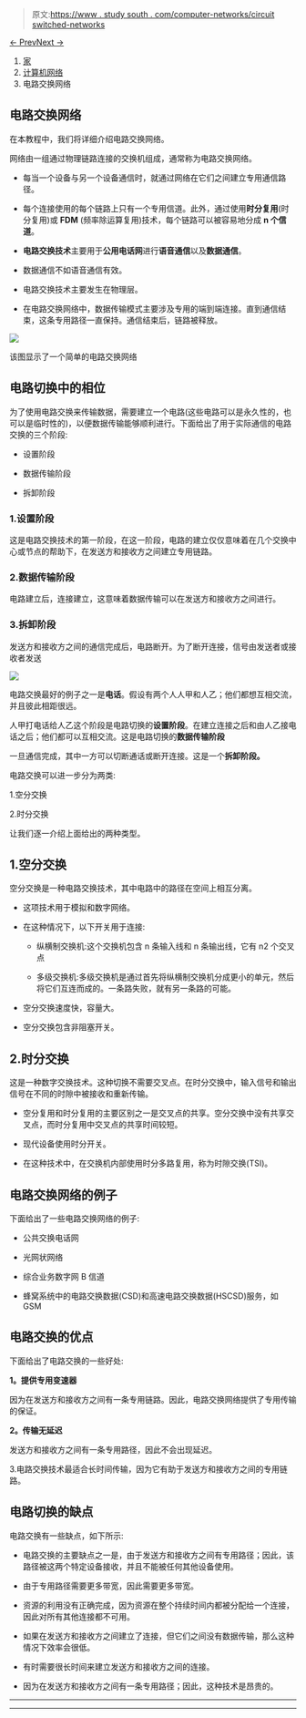 > 原文:[https://www . study south . com/computer-networks/circuit switched-networks](https://www.studytonight.com/computer-networks/circuitswitched-networks)

[← Prev](/computer-networks/switching-in-computer-networks "Switching")[Next →](/computer-networks/messageswitched-networks "Message-Switched Networks")

<nav aria-label="breadcrumb">

1.  [家](/)
2.  [计算机网络](/computer-networks)
3.  电路交换网络

</nav>

<article>

# 电路交换网络

在本教程中，我们将详细介绍电路交换网络。

网络由一组通过物理链路连接的交换机组成，通常称为电路交换网络。

*   每当一个设备与另一个设备通信时，就通过网络在它们之间建立专用通信路径。

*   每个连接使用的每个链路上只有一个专用信道。此外，通过使用**时分复用**(时分复用)或 **FDM** (频率除运算复用)技术，每个链路可以被容易地分成 **n 个信道**。

*   **电路交换技术**主要用于**公用电话网**进行**语音通信**以及**数据通信**。

*   数据通信不如语音通信有效。

*   电路交换技术主要发生在物理层。

*   在电路交换网络中，数据传输模式主要涉及专用的端到端连接。直到通信结束，这条专用路径一直保持。通信结束后，链路被释放。

![](../Images/21e2308470c05dbbe826d1cbed3c96b8.png)

该图显示了一个简单的电路交换网络

## 电路切换中的相位

为了使用电路交换来传输数据，需要建立一个电路(这些电路可以是永久性的，也可以是临时性的)，以便数据传输能够顺利进行。下面给出了用于实际通信的电路交换的三个阶段:

*   设置阶段

*   数据传输阶段

*   拆卸阶段

### 1.设置阶段

这是电路交换技术的第一阶段，在这一阶段，电路的建立仅仅意味着在几个交换中心或节点的帮助下，在发送方和接收方之间建立专用链路。

### 2.数据传输阶段

电路建立后，连接建立，这意味着数据传输可以在发送方和接收方之间进行。

### 3.拆卸阶段

发送方和接收方之间的通信完成后，电路断开。为了断开连接，信号由发送者或接收者发送

![](../Images/58ecee02cda4723ffdf42d85d982546d.png)

电路交换最好的例子之一是**电话**。假设有两个人人甲和人乙；他们都想互相交流，并且彼此相距很远。

人甲打电话给人乙这个阶段是电路切换的**设置阶段**。在建立连接之后和由人乙接电话之后；他们都可以互相交流。这是电路切换的**数据传输阶段**

一旦通信完成，其中一方可以切断通话或断开连接。这是一个**拆卸阶段。**

电路交换可以进一步分为两类:

1.空分交换

2.时分交换

让我们逐一介绍上面给出的两种类型。

## 1.空分交换

空分交换是一种电路交换技术，其中电路中的路径在空间上相互分离。

*   这项技术用于模拟和数字网络。

*   在这种情况下，以下开关用于连接:

    *   纵横制交换机:这个交换机包含 n 条输入线和 n 条输出线，它有 n2 个交叉点

    *   多级交换机:多级交换机是通过首先将纵横制交换机分成更小的单元，然后将它们互连而成的。一条路失败，就有另一条路的可能。

*   空分交换速度快，容量大。

*   空分交换包含非阻塞开关。

## 2.时分交换

这是一种数字交换技术。这种切换不需要交叉点。在时分交换中，输入信号和输出信号在不同的时隙中被接收和重新传输。

*   空分复用和时分复用的主要区别之一是交叉点的共享。空分交换中没有共享交叉点，而时分复用中交叉点的共享时间较短。

*   现代设备使用时分开关。

*   在这种技术中，在交换机内部使用时分多路复用，称为时隙交换(TSI)。

## 电路交换网络的例子

下面给出了一些电路交换网络的例子:

*   公共交换电话网

*   光网状网络

*   综合业务数字网 B 信道

*   蜂窝系统中的电路交换数据(CSD)和高速电路交换数据(HSCSD)服务，如 GSM

## 电路交换的优点

下面给出了电路交换的一些好处:

**1。提供专用变速器**

因为在发送方和接收方之间有一条专用链路。因此，电路交换网络提供了专用传输的保证。

**2。传输无延迟**

发送方和接收方之间有一条专用路径，因此不会出现延迟。

3.电路交换技术最适合长时间传输，因为它有助于发送方和接收方之间的专用链路。

## 电路切换的缺点

电路交换有一些缺点，如下所示:

*   电路交换的主要缺点之一是，由于发送方和接收方之间有专用路径；因此，该路径被这两个特定设备接收，并且不能被任何其他设备使用。

*   由于专用路径需要更多带宽，因此需要更多带宽。

*   资源的利用没有正确完成，因为资源在整个持续时间内都被分配给一个连接，因此对所有其他连接都不可用。

*   如果在发送方和接收方之间建立了连接，但它们之间没有数据传输，那么这种情况下效率会很低。

*   有时需要很长时间来建立发送方和接收方之间的连接。

*   因为在发送方和接收方之间有一条专用路径；因此，这种技术是昂贵的。

</article>

* * *

* * *